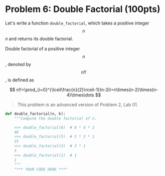 # Problem 6: Double Factorial (100pts)

Let's write a function `double_factorial`, which takes a positive integer $$n$$𝑛 and returns its double factorial.

Double factorial of a positive integer $$n$$, denoted by $$n!!$$, is defined as

$$
n!!=\prod_{i=0}^{\lceil\frac{n}{2}\rceil-1}(n-2i)=n\times(n-2)\times(n-4)\times\dots
$$

> This problem is an advanced version of Problem 2, Lab 01.

```python
def double_factorial(n, k):
    """Compute the double factorial of n.

    >>> double_factorial(6)  # 6 * 4 * 2
    48
    >>> double_factorial(5)  # 5 * 3 * 1
    15
    >>> double_factorial(3)  # 3 * 1
    3
    >>> double_factorial(1)  # 1
    1
    """
    "*** YOUR CODE HERE ***"
```
